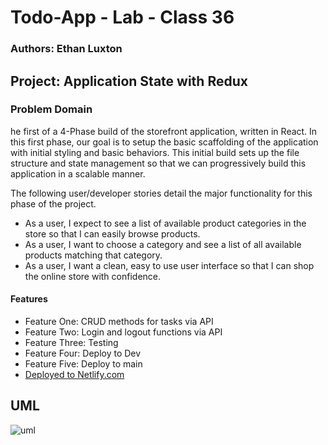 # Todo-App - Lab - Class 36

### Authors: Ethan Luxton

## Project:  Application State with Redux

### Problem Domain

he first of a 4-Phase build of the storefront application, written in React. In this first phase, our goal is to setup the basic scaffolding of the application with initial styling and basic behaviors. This initial build sets up the file structure and state management so that we can progressively build this application in a scalable manner.

The following user/developer stories detail the major functionality for this phase of the project.

* As a user, I expect to see a list of available product categories in the store so that I can easily browse products.
* As a user, I want to choose a category and see a list of all available products matching that category.
* As a user, I want a clean, easy to use user interface so that I can shop the online store with confidence.

#### Features

-   Feature One: CRUD methods for tasks via API
-   Feature Two: Login and logout functions via API
-   Feature Three: Testing
-   Feature Four: Deploy to Dev
-   Feature Five: Deploy to main
-   [Deployed to Netlify.com](https://endearing-platypus-7c1d6c.netlify.app/)

## UML

![uml](https://i.imgur.com/mfh4cfp.png)